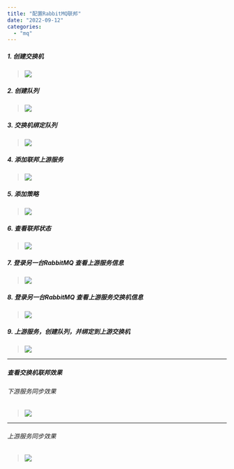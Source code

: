 ```yaml
---
title: "配置RabbitMQ联邦"
date: "2022-09-12"
categories: 
  - "mq"
---
```


##### 1\. 创建交换机

> [![](http://qiniu.dev-share.top/image/rabbitmq-federation-03.png)](http://qiniu.dev-share.top/image/rabbitmq-federation-03.png)

##### 2\. 创建队列

> [![](http://qiniu.dev-share.top/image/rabbitmq-federation-04.png)](http://qiniu.dev-share.top/image/rabbitmq-federation-04.png)

##### 3\. 交换机绑定队列

> [![](http://qiniu.dev-share.top/image/rabbitmq-federation-05.png)](http://qiniu.dev-share.top/image/rabbitmq-federation-05.png)

##### 4\. 添加联邦上游服务

> [![](http://qiniu.dev-share.top/image/rabbitmq-federation-06.png)](http://qiniu.dev-share.top/image/rabbitmq-federation-06.png)

##### 5\. 添加策略

> [![](http://qiniu.dev-share.top/image/rabbitmq-federation-07.png)](http://qiniu.dev-share.top/image/rabbitmq-federation-07.png)

##### 6\. 查看联邦状态

> [![](http://qiniu.dev-share.top/image/rabbitmq-federation-08.png)](http://qiniu.dev-share.top/image/rabbitmq-federation-08.png)

##### 7\. 登录另一台RabbitMQ 查看上游服务信息

> [![](http://qiniu.dev-share.top/image/rabbitmq-federation-09.png)](http://qiniu.dev-share.top/image/rabbitmq-federation-09.png)

##### 8\. 登录另一台RabbitMQ 查看上游服务交换机信息

> [![](http://qiniu.dev-share.top/image/rabbitmq-federation-10.png)](http://qiniu.dev-share.top/image/rabbitmq-federation-10.png)

##### 9\. 上游服务，创建队列，并绑定到上游交换机

> [![](http://qiniu.dev-share.top/image/rabbitmq-federation-12.png)](http://qiniu.dev-share.top/image/rabbitmq-federation-12.png)

* * *

##### 查看交换机联邦效果

###### 下游服务同步效果

> [![](http://qiniu.dev-share.top/image/rabbitmq-federation-11.png)](http://qiniu.dev-share.top/image/rabbitmq-federation-11.png)

* * *

###### 上游服务同步效果

> [![](http://qiniu.dev-share.top/image/rabbitmq-federation-13.png)](http://qiniu.dev-share.top/image/rabbitmq-federation-13.png)
